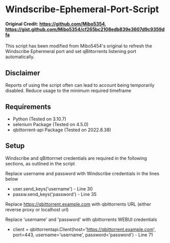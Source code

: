 # Windscribe-Ephemeral-Port-Script

#### Original Credit: https://github.com/Mibo5354, https://gist.github.com/Mibo5354/cf265bc2108edb839e3607d9c9359dfa

This script has been modified from Mibo5454's original to refresh the Windscribe Ephermeral port and set qBittorrents
listening port automatically.

## Disclaimer

Reports of using the script often can lead to account being temporarily disabled. Reduce usage to the minimum required timeframe

## Requirements

* Python (Tested on 3.10.7)
* selenium Package (Tested on 4.5.0)
* qbittorrent-api Package (Tested on 2022.8.38)

## Setup

Windscribe and qBittorrnet credentials are required in the following sections, as outlined in the script

Replace username and password with Windscribe credentials in the lines below
* user.send_keys('username') - Line 30
* passw.send_keys('password') - Line 35


Replace https://qbittorrent.example.com with qbittorrents URL (either reverse proxy or localhost url)

Replace 'username' and 'password' with qbittorrents WEBUI credentials
* client = qbittorrentapi.Client(host='https://qbittorrent.example.com', port=443, username='username', password='password') - Line 71
